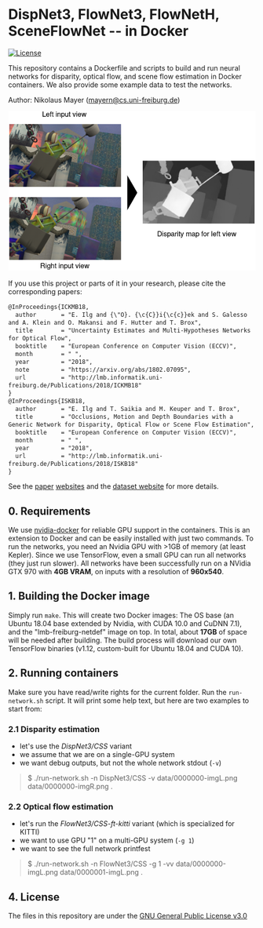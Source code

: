 # DispNet3, FlowNet3, FlowNetH, SceneFlowNet -- in Docker

[![License](https://img.shields.io/badge/license-GPLv3-blue.svg)](LICENSE)

This repository contains a Dockerfile and scripts to build and run neural networks for disparity, optical flow, and scene flow estimation in Docker containers. We also provide some example data to test the networks. 

Author: Nikolaus Mayer (mayern@cs.uni-freiburg.de)

![Teaser](data/teaser.png)

If you use this project or parts of it in your research, please cite the corresponding papers:

    @InProceedings{ICKMB18,
      author       = "E. Ilg and {\"O}. {\c{C}}i{\c{c}}ek and S. Galesso and A. Klein and O. Makansi and F. Hutter and T. Brox",
      title        = "Uncertainty Estimates and Multi-Hypotheses Networks for Optical Flow",
      booktitle    = "European Conference on Computer Vision (ECCV)",
      month        = " ",
      year         = "2018",
      note         = "https://arxiv.org/abs/1802.07095",
      url          = "http://lmb.informatik.uni-freiburg.de/Publications/2018/ICKMB18"
    }
    @InProceedings{ISKB18,
      author       = "E. Ilg and T. Saikia and M. Keuper and T. Brox",
      title        = "Occlusions, Motion and Depth Boundaries with a Generic Network for Disparity, Optical Flow or Scene Flow Estimation",
      booktitle    = "European Conference on Computer Vision (ECCV)",
      month        = " ",
      year         = "2018",
      url          = "http://lmb.informatik.uni-freiburg.de/Publications/2018/ISKB18"
    }

See the [paper](http://lmb.informatik.uni-freiburg.de/Publications/2018/ICKMB18) [websites](http://lmb.informatik.uni-freiburg.de/Publications/2018/ISKB18) and the [dataset website](https://lmb.informatik.uni-freiburg.de/resources/datasets/SceneFlowDatasets.en.html) for more details.

## 0. Requirements

We use [nvidia-docker](https://github.com/NVIDIA/nvidia-docker#quick-start) for reliable GPU support in the containers. This is an extension to Docker and can be easily installed with just two commands.
To run the networks, you need an Nvidia GPU with >1GB of memory (at least Kepler).
Since we use TensorFlow, even a small GPU can run all networks (they just run slower). All networks have been successfully run on a NVidia GTX 970 with **4GB VRAM**, on inputs with a resolution of **960x540**.


## 1. Building the Docker image

Simply run `make`. This will create two Docker images: The OS base (an Ubuntu 18.04 base extended by Nvidia, with CUDA 10.0 and CuDNN 7.1), and the "lmb-freiburg-netdef" image on top. In total, about **17GB** of space will be needed after building. The build process will download our own TensorFlow binaries (v1.12, custom-built for Ubuntu 18.04 and CUDA 10).


## 2. Running containers

Make sure you have read/write rights for the current folder. Run the `run-network.sh` script. It will print some help text, but here are two examples to start from:


### 2.1 Disparity estimation
- let's use the *DispNet3/CSS* variant
- we assume that we are on a single-GPU system
- we want debug outputs, but not the whole network stdout (`-v`)

> $ ./run-network.sh -n DispNet3/CSS -v data/0000000-imgL.png data/0000000-imgR.png .


### 2.2 Optical flow estimation
- let's run the *FlowNet3/CSS-ft-kitti* variant (which is specialized for KITTI)
- we want to use GPU "1" on a multi-GPU system (`-g 1`)
- we want to see the full network printfest

> $ ./run-network.sh -n FlowNet3/CSS -g 1 -vv data/0000000-imgL.png data/0000001-imgL.png .


## 4. License
The files in this repository are under the [GNU General Public License v3.0](LICENSE)

